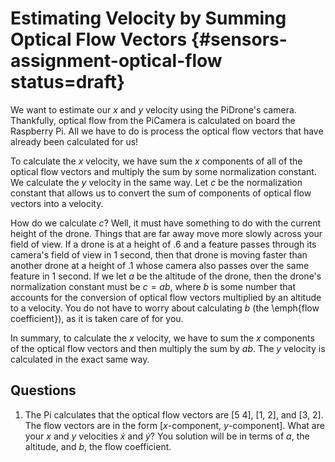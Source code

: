 # Estimating Velocity by Summing Optical Flow Vectors {#sensors-assignment-optical-flow status=draft}

We want to estimate our $x$ and $y$ velocity using the PiDrone's camera. Thankfully, optical flow from the PiCamera is calculated on board the Raspberry Pi. All we have to do is process the optical flow vectors that have already been calculated for us!

To calculate the $x$ velocity, we have sum the $x$ components of all of the optical flow vectors and multiply the sum by some normalization constant. We calculate the $y$ velocity in the same way. Let $c$ be the normalization constant that allows us to convert the sum of components of optical flow vectors into a velocity.

How do we calculate $c$? Well, it must have something to do with the current height of the drone. Things that are far away move more slowly across your field of view. If a drone is at a height of .6 and a feature passes through its camera's field of view in 1 second, then that drone is moving faster than another drone at a height of .1 whose camera also passes over the same feature in 1 second. If we let $a$ be the altitude of the drone, then the drone's normalization constant must be $c = ab$, where $b$ is some number that accounts for the conversion of optical flow vectors multiplied by an altitude to a velocity. You do not have to worry about calculating $b$ (the \emph{flow coefficient}), as it is taken care of for you.

In summary, to calculate the $x$ velocity, we have to sum the $x$ components of the optical flow vectors and then multiply the sum by $ab$. The $y$ velocity is calculated in the exact same way.

## Questions
1.  The Pi calculates that the optical flow vectors are [5 4], [1, 2], and [3, 2]. The flow vectors are in the form [$x$-component, $y$-component]. What are your $x$ and $y$ velocities $\dot{x}$ and $\dot{y}$? You solution will be in terms of $a$, the altitude, and $b$, the flow coefficient.
